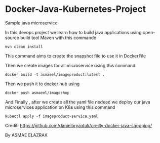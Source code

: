 # Docker-Java-Kubernetes-Project
Sample java microservice

In this devops project we learn how to build java applications using open-source build tool Maven with this commande 

``````
mvn clean install 
``````

This command aims to create the snapshot file to use it in DockerFile

Then we create images for all microservice using this command 

``````
docker build -t asmaeel/imageproduct:latest .
``````
Then we push it to docker hub using 

``````
docker push asmaeel/imageshop
``````

And Finally , after we create all the yaml file nedeed we deploy our java microservices application on K8s using this command 

``````
kubectl apply -f imageproduct-service.yaml
``````

Credit: https://github.com/danielbryantuk/oreilly-docker-java-shopping/

By ASMAE ELAZRAK 


